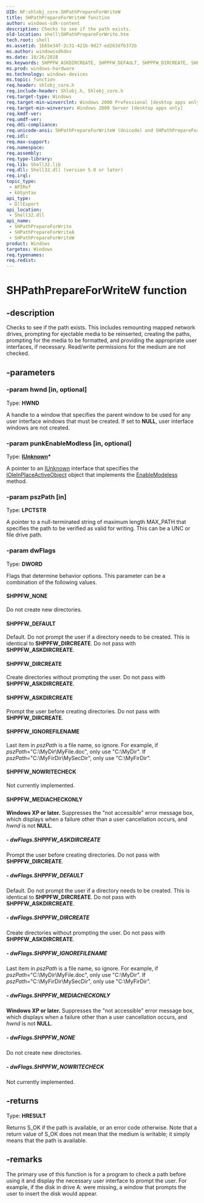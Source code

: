```yaml
---
UID: NF:shlobj_core.SHPathPrepareForWriteW
title: SHPathPrepareForWriteW function
author: windows-sdk-content
description: Checks to see if the path exists.
old-location: shell\SHPathPrepareForWrite.htm
tech.root: shell
ms.assetid: 1b65e34f-2c31-421b-9d27-ed263dfb372b
ms.author: windowssdkdev
ms.date: 10/26/2018
ms.keywords: SHPPFW_ASKDIRCREATE, SHPPFW_DEFAULT, SHPPFW_DIRCREATE, SHPPFW_IGNOREFILENAME, SHPPFW_MEDIACHECKONLY, SHPPFW_NONE, SHPPFW_NOWRITECHECK, SHPathPrepareForWrite, SHPathPrepareForWrite function [Windows Shell], SHPathPrepareForWriteA, SHPathPrepareForWriteW, _shell_shpathprepareforwrite, shell.SHPathPrepareForWrite, shlobj_core/SHPathPrepareForWrite, shlobj_core/SHPathPrepareForWriteA, shlobj_core/SHPathPrepareForWriteW
ms.prod: windows-hardware
ms.technology: windows-devices
ms.topic: function
req.header: shlobj_core.h
req.include-header: Shlobj.h, Shlobj_core.h
req.target-type: Windows
req.target-min-winverclnt: Windows 2000 Professional [desktop apps only]
req.target-min-winversvr: Windows 2000 Server [desktop apps only]
req.kmdf-ver: 
req.umdf-ver: 
req.ddi-compliance: 
req.unicode-ansi: SHPathPrepareForWriteW (Unicode) and SHPathPrepareForWriteA (ANSI)
req.idl: 
req.max-support: 
req.namespace: 
req.assembly: 
req.type-library: 
req.lib: Shell32.lib
req.dll: Shell32.dll (version 5.0 or later)
req.irql: 
topic_type:
 - APIRef
 - kbSyntax
api_type:
 - DllExport
api_location:
 - Shell32.dll
api_name:
 - SHPathPrepareForWrite
 - SHPathPrepareForWriteA
 - SHPathPrepareForWriteW
product: Windows
targetos: Windows
req.typenames: 
req.redist: 
---
```


# SHPathPrepareForWriteW function


## -description


Checks to see if the path exists. This includes remounting mapped network drives, prompting for ejectable media to be reinserted, creating the paths, prompting for the media to be formatted, and providing the appropriate user interfaces, if necessary. Read/write permissions for the medium are not checked.


## -parameters




### -param hwnd [in, optional]

Type: <b>HWND</b>

A handle to a window that specifies the parent window to be used for any user interface windows that must be created. If set to <b>NULL</b>, user interface windows are not created.


### -param punkEnableModless [in, optional]

Type: <b><a href="_com_iunknown">IUnknown</a>*</b>

A pointer to an <a href="_com_iunknown">IUnknown</a> interface that specifies the <a href="_ole_ioleinplaceactiveobject">IOleInPlaceActiveObject</a> object that implements the <a href="_ole_ioleinplaceactiveobject_enablemodeless">EnableModeless</a> method.


### -param pszPath [in]

Type: <b>LPCTSTR</b>

A pointer to a null-terminated string of maximum length MAX_PATH that specifies the path to be verified as valid for writing. This can be a UNC or file drive path.


### -param dwFlags

Type: <b>DWORD</b>

Flags that determine behavior options. This parameter can be a combination of the following values.



#### SHPPFW_NONE

Do not create new directories.



#### SHPPFW_DEFAULT

Default. Do not prompt the user if a directory needs to be created. This is identical to <b>SHPPFW_DIRCREATE</b>. Do not pass with <b>SHPPFW_ASKDIRCREATE</b>.



#### SHPPFW_DIRCREATE

Create directories without prompting the user. Do not pass with <b>SHPPFW_ASKDIRCREATE</b>.



#### SHPPFW_ASKDIRCREATE

Prompt the user before creating directories. Do not pass with <b>SHPPFW_DIRCREATE</b>.



#### SHPPFW_IGNOREFILENAME

Last item in <i>pszPath</i> is a file name, so ignore. For example, if <i>pszPath</i>="C:\MyDir\MyFile.doc", only use "C:\MyDir". If <i>pszPath</i>="C:\MyFirDir\MySecDir", only use "C:\MyFirDir".



#### SHPPFW_NOWRITECHECK

Not currently implemented.



#### SHPPFW_MEDIACHECKONLY

<b>Windows XP or later.</b> Suppresses the "not accessible" error message box, which displays when a failure other than a user cancellation occurs, and <i>hwnd</i> is not <b>NULL</b>.


##### - dwFlags.SHPPFW_ASKDIRCREATE

Prompt the user before creating directories. Do not pass with <b>SHPPFW_DIRCREATE</b>.


##### - dwFlags.SHPPFW_DEFAULT

Default. Do not prompt the user if a directory needs to be created. This is identical to <b>SHPPFW_DIRCREATE</b>. Do not pass with <b>SHPPFW_ASKDIRCREATE</b>.


##### - dwFlags.SHPPFW_DIRCREATE

Create directories without prompting the user. Do not pass with <b>SHPPFW_ASKDIRCREATE</b>.


##### - dwFlags.SHPPFW_IGNOREFILENAME

Last item in <i>pszPath</i> is a file name, so ignore. For example, if <i>pszPath</i>="C:\MyDir\MyFile.doc", only use "C:\MyDir". If <i>pszPath</i>="C:\MyFirDir\MySecDir", only use "C:\MyFirDir".


##### - dwFlags.SHPPFW_MEDIACHECKONLY

<b>Windows XP or later.</b> Suppresses the "not accessible" error message box, which displays when a failure other than a user cancellation occurs, and <i>hwnd</i> is not <b>NULL</b>.


##### - dwFlags.SHPPFW_NONE

Do not create new directories.


##### - dwFlags.SHPPFW_NOWRITECHECK

Not currently implemented.


## -returns



Type: <b>HRESULT</b>

Returns S_OK if the path is available, or an error code otherwise. Note that a return value of S_OK does not mean that the medium is writable; it simply means that the path is available.




## -remarks



The primary use of this function is for a program to check a path before using it and display the necessary user interface to prompt the user. For example, if the disk in drive A: were missing, a window that prompts the user to insert the disk would appear.



